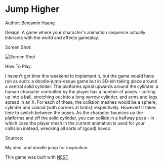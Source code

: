 # Jump Higher

Author: Benjamin Huang

Design: A game where your character's animation sequence actually interacts with the world and affects gameplay.

Screen Shot:

![Screen Shot](screenshot.png)

How To Play:

I haven't got time this weekend to implement it, but the game would have run as such: a doodle-jump-esque game but in 3D-ish taking place around a central solid cylinder. The platforms spiral upwards around the cylinder. a human character controlled by the player has a number of poses - curling up into a ball, stretching out into a long narrow cylinder, and arms and legs spread in an X. For each of these, the collision meshes would be a sphere, cylinder and cuboid (with corners at limbs) respectively. However! It takes time to switch between the poses. As the character bounces up the platforms and off the solid cylinder, you can collide in a halfway pose - in which case the player mesh in the current animation is used for your collision instead, wrecking all sorts of (good) havoc.

Sources:

My idea, and doodle jump for inspiration.

This game was built with [NEST](NEST.md).
